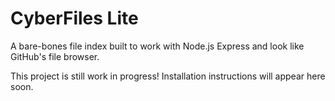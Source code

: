 
# CyberFiles Lite
A bare-bones file index built to work with Node.js Express and look like GitHub's file browser.

This project is still work in progress! Installation instructions will appear here soon.